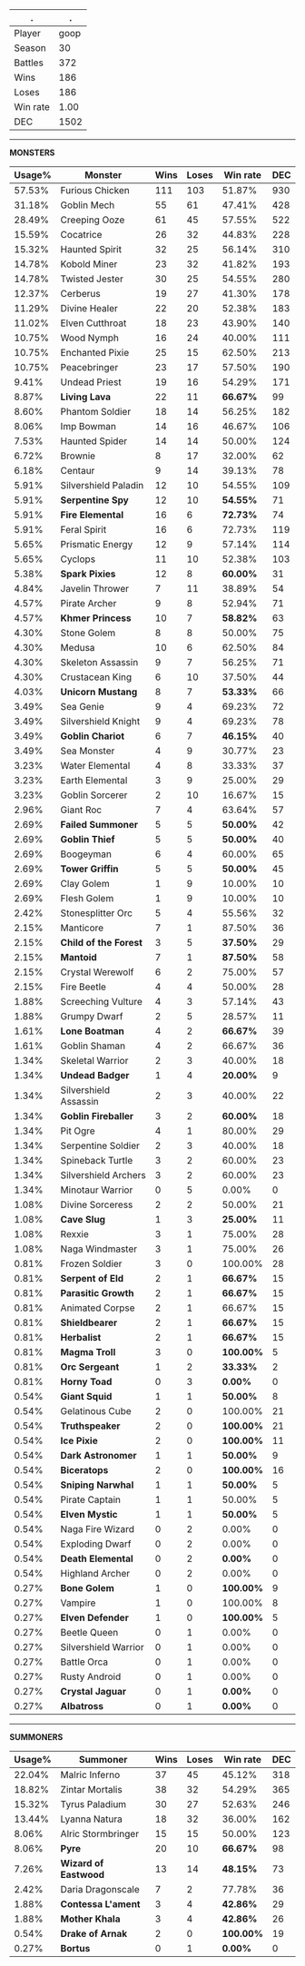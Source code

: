 .|.
|-|-
Player|goop
Season|30
Battles|372
Wins|186
Loses|186
Win rate|1.00
DEC|1502

---
**MONSTERS**

Usage%|Monster|Wins|Loses|Win rate|DEC|
-|-|-|-|-|-|
57.53%|Furious Chicken|111|103|51.87%|930|
31.18%|Goblin Mech|55|61|47.41%|428|
28.49%|Creeping Ooze|61|45|57.55%|522|
15.59%|Cocatrice|26|32|44.83%|228|
15.32%|Haunted Spirit|32|25|56.14%|310|
14.78%|Kobold Miner|23|32|41.82%|193|
14.78%|Twisted Jester|30|25|54.55%|280|
12.37%|Cerberus|19|27|41.30%|178|
11.29%|Divine Healer|22|20|52.38%|183|
11.02%|Elven Cutthroat|18|23|43.90%|140|
10.75%|Wood Nymph|16|24|40.00%|111|
10.75%|Enchanted Pixie|25|15|62.50%|213|
10.75%|Peacebringer|23|17|57.50%|190|
9.41%|Undead Priest|19|16|54.29%|171|
8.87%|**Living Lava**|22|11|**66.67%**|99|
8.60%|Phantom Soldier|18|14|56.25%|182|
8.06%|Imp Bowman|14|16|46.67%|106|
7.53%|Haunted Spider|14|14|50.00%|124|
6.72%|Brownie|8|17|32.00%|62|
6.18%|Centaur|9|14|39.13%|78|
5.91%|Silvershield Paladin|12|10|54.55%|109|
5.91%|**Serpentine Spy**|12|10|**54.55%**|71|
5.91%|**Fire Elemental**|16|6|**72.73%**|74|
5.91%|Feral Spirit|16|6|72.73%|119|
5.65%|Prismatic Energy|12|9|57.14%|114|
5.65%|Cyclops|11|10|52.38%|103|
5.38%|**Spark Pixies**|12|8|**60.00%**|31|
4.84%|Javelin Thrower|7|11|38.89%|54|
4.57%|Pirate Archer|9|8|52.94%|71|
4.57%|**Khmer Princess**|10|7|**58.82%**|63|
4.30%|Stone Golem|8|8|50.00%|75|
4.30%|Medusa|10|6|62.50%|84|
4.30%|Skeleton Assassin|9|7|56.25%|71|
4.30%|Crustacean King|6|10|37.50%|44|
4.03%|**Unicorn Mustang**|8|7|**53.33%**|66|
3.49%|Sea Genie|9|4|69.23%|72|
3.49%|Silvershield Knight|9|4|69.23%|78|
3.49%|**Goblin Chariot**|6|7|**46.15%**|40|
3.49%|Sea Monster|4|9|30.77%|23|
3.23%|Water Elemental|4|8|33.33%|37|
3.23%|Earth Elemental|3|9|25.00%|29|
3.23%|Goblin Sorcerer|2|10|16.67%|15|
2.96%|Giant Roc|7|4|63.64%|57|
2.69%|**Failed Summoner**|5|5|**50.00%**|42|
2.69%|**Goblin Thief**|5|5|**50.00%**|40|
2.69%|Boogeyman|6|4|60.00%|65|
2.69%|**Tower Griffin**|5|5|**50.00%**|45|
2.69%|Clay Golem|1|9|10.00%|10|
2.69%|Flesh Golem|1|9|10.00%|10|
2.42%|Stonesplitter Orc|5|4|55.56%|32|
2.15%|Manticore|7|1|87.50%|36|
2.15%|**Child of the Forest**|3|5|**37.50%**|29|
2.15%|**Mantoid**|7|1|**87.50%**|58|
2.15%|Crystal Werewolf|6|2|75.00%|57|
2.15%|Fire Beetle|4|4|50.00%|28|
1.88%|Screeching Vulture|4|3|57.14%|43|
1.88%|Grumpy Dwarf|2|5|28.57%|11|
1.61%|**Lone Boatman**|4|2|**66.67%**|39|
1.61%|Goblin Shaman|4|2|66.67%|36|
1.34%|Skeletal Warrior|2|3|40.00%|18|
1.34%|**Undead Badger**|1|4|**20.00%**|9|
1.34%|Silvershield Assassin|2|3|40.00%|22|
1.34%|**Goblin Fireballer**|3|2|**60.00%**|18|
1.34%|Pit Ogre|4|1|80.00%|29|
1.34%|Serpentine Soldier|2|3|40.00%|18|
1.34%|Spineback Turtle|3|2|60.00%|23|
1.34%|Silvershield Archers|3|2|60.00%|23|
1.34%|Minotaur Warrior|0|5|0.00%|0|
1.08%|Divine Sorceress|2|2|50.00%|21|
1.08%|**Cave Slug**|1|3|**25.00%**|11|
1.08%|Rexxie|3|1|75.00%|28|
1.08%|Naga Windmaster|3|1|75.00%|26|
0.81%|Frozen Soldier|3|0|100.00%|28|
0.81%|**Serpent of Eld**|2|1|**66.67%**|15|
0.81%|**Parasitic Growth**|2|1|**66.67%**|15|
0.81%|Animated Corpse|2|1|66.67%|15|
0.81%|**Shieldbearer**|2|1|**66.67%**|15|
0.81%|**Herbalist**|2|1|**66.67%**|15|
0.81%|**Magma Troll**|3|0|**100.00%**|5|
0.81%|**Orc Sergeant**|1|2|**33.33%**|2|
0.81%|**Horny Toad**|0|3|**0.00%**|0|
0.54%|**Giant Squid**|1|1|**50.00%**|8|
0.54%|Gelatinous Cube|2|0|100.00%|21|
0.54%|**Truthspeaker**|2|0|**100.00%**|21|
0.54%|**Ice Pixie**|2|0|**100.00%**|11|
0.54%|**Dark Astronomer**|1|1|**50.00%**|9|
0.54%|**Biceratops**|2|0|**100.00%**|16|
0.54%|**Sniping Narwhal**|1|1|**50.00%**|5|
0.54%|Pirate Captain|1|1|50.00%|5|
0.54%|**Elven Mystic**|1|1|**50.00%**|5|
0.54%|Naga Fire Wizard|0|2|0.00%|0|
0.54%|Exploding Dwarf|0|2|0.00%|0|
0.54%|**Death Elemental**|0|2|**0.00%**|0|
0.54%|Highland Archer|0|2|0.00%|0|
0.27%|**Bone Golem**|1|0|**100.00%**|9|
0.27%|Vampire|1|0|100.00%|8|
0.27%|**Elven Defender**|1|0|**100.00%**|5|
0.27%|Beetle Queen|0|1|0.00%|0|
0.27%|Silvershield Warrior|0|1|0.00%|0|
0.27%|Battle Orca|0|1|0.00%|0|
0.27%|Rusty Android|0|1|0.00%|0|
0.27%|**Crystal Jaguar**|0|1|**0.00%**|0|
0.27%|**Albatross**|0|1|**0.00%**|0|

---
**SUMMONERS**

Usage%|Summoner|Wins|Loses|Win rate|DEC|
-|-|-|-|-|-|
22.04%|Malric Inferno|37|45|45.12%|318|
18.82%|Zintar Mortalis|38|32|54.29%|365|
15.32%|Tyrus Paladium|30|27|52.63%|246|
13.44%|Lyanna Natura|18|32|36.00%|162|
8.06%|Alric Stormbringer|15|15|50.00%|123|
8.06%|**Pyre**|20|10|**66.67%**|98|
7.26%|**Wizard of Eastwood**|13|14|**48.15%**|73|
2.42%|Daria Dragonscale|7|2|77.78%|36|
1.88%|**Contessa L'ament**|3|4|**42.86%**|29|
1.88%|**Mother Khala**|3|4|**42.86%**|26|
0.54%|**Drake of Arnak**|2|0|**100.00%**|19|
0.27%|**Bortus**|0|1|**0.00%**|0|
